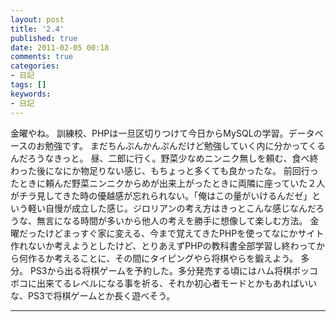 ```yaml
---
layout: post
title: '2.4'
published: true
date: 2011-02-05 00:18
comments: true
categories:
- 日記
tags: []
keywords:
- 日記
---
```

金曜やね。
訓練校、PHPは一旦区切りつけて今日からMySQLの学習。データベースのお勉強です。
まだちんぷんかんぷんだけど勉強していく内に分かってくるんだろうなきっと。
昼、二郎に行く。野菜少なめニンニク無しを頼む、食べ終わった後になにか物足りない感じ、もちょっと多くても良かったな。
前回行ったときに頼んだ野菜ニンニクからめが出来上がったときに両隣に座っていた２人がチラ見してきた時の優越感が忘れられない。「俺はこの量がいけるんだゼ」という軽い自慢が成立した感じ。ジロリアンの考え方はきっとこんな感じなんだろうな、無言になる時間が多いから他人の考えを勝手に想像して楽しむ方法。
金曜だったけどまっすぐ家に変える、今まで覚えてきたPHPを使ってなにかサイト作れないか考えようとしたけど、とりあえずPHPの教科書全部学習し終わってから何作るか考えることに、その間にタイピングやら将棋やらを鍛えよう。
多分。
PS3から出る将棋ゲームを予約した。多分発売する頃にはハム将棋ボッコボコに出来てるレベルになる事を祈る、それか初心者モードとかもあればいいな、PS3で将棋ゲームとか長く遊べそう。

---

